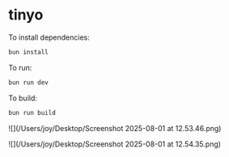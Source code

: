 # tinyo

To install dependencies:

```bash
bun install
```

To run:

```bash
bun run dev
```

To build:

```bash
bun run build
```

![](/Users/joy/Desktop/Screenshot 2025-08-01 at 12.53.46.png)

![](/Users/joy/Desktop/Screenshot 2025-08-01 at 12.54.35.png)

